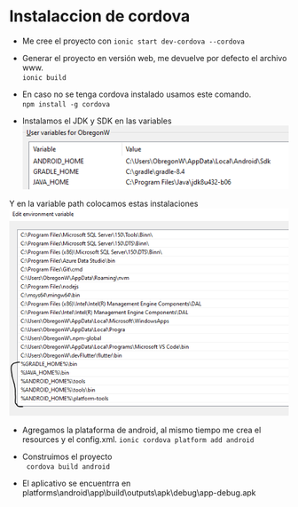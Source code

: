 # Instalaccion de cordova  

- Me cree el proyecto con 
  `ionic start dev-cordova --cordova`  

- Generar el proyecto en versión web, me devuelve por defecto el archivo www.  
  `ionic build`  

- En caso no se tenga cordova instalado usamos este comando.  
  `npm install -g cordova`  

- Instalamos el JDK y SDK  en las variables  
![alt text](image.png)  

Y en la variable path colocamos estas instalaciones  
![alt text](image-2.png)

- Agregamos la plataforma de android, al mismo tiempo me crea el resources y el config.xml. 
  `ionic cordova platform add android`  

- Construimos el proyecto  
  ` cordova build android`  

- El aplicativo se encuentrra en platforms\android\app\build\outputs\apk\debug\app-debug.apk






